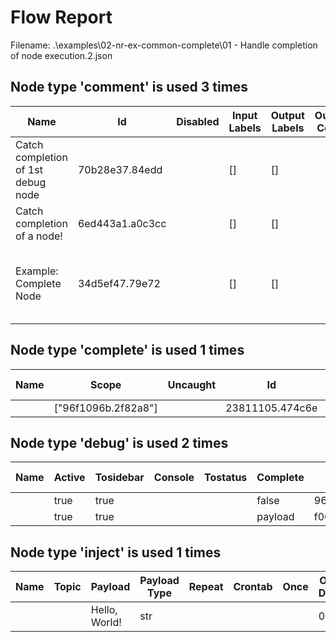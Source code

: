 # Flow Report
Filename: .\examples\02-nr-ex-common-complete\01 - Handle completion of node execution.2.json

## Node type 'comment' is used 3 times
Name | Id | Disabled | Input Labels | Output Labels | Output Count | Info | Inbound Wires | Outbound Wires
-----|-----|-----|-----|-----|-----|-----|-----|-----
Catch completion of 1st debug node | 70b28e37.84edd | &nbsp; |         [] |         [] | &nbsp; | Added info |            |           
Catch completion of a node! | 6ed443a1.a0c3cc | &nbsp; |         [] |         [] | &nbsp; | &nbsp; |            |           
Example: Complete Node | 34d5ef47.79e72 | &nbsp; |         [] |         [] | &nbsp; | Complete node can ca..(Cropped. Length 89) |            |           


## Node type 'complete' is used 1 times
Name | Scope | Uncaught | Id | Disabled | Input Labels | Output Labels | Output Count | Info | Inbound Wires | Outbound Wires
-----|-----|-----|-----|-----|-----|-----|-----|-----|-----|-----
&nbsp; | ["96f1096b.2f82a8"] | &nbsp; | 23811105.474c6e | &nbsp; |         [] |         [] |          1 | &nbsp; |            |           


## Node type 'debug' is used 2 times
Name | Active | Tosidebar | Console | Tostatus | Complete | Id | Disabled | Input Labels | Output Labels | Output Count | Info | Inbound Wires | Outbound Wires
-----|-----|-----|-----|-----|-----|-----|-----|-----|-----|-----|-----|-----|-----
&nbsp; |       true |       true | &nbsp; | &nbsp; |      false | 96f1096b.2f82a8 | &nbsp; |         [] |         [] | &nbsp; | &nbsp; |            |           
&nbsp; |       true |       true | &nbsp; | &nbsp; |    payload | f06a3fc9.6bab7 | &nbsp; |         [] |         [] | &nbsp; | &nbsp; |            |           


## Node type 'inject' is used 1 times
Name | Topic | Payload | Payload Type | Repeat | Crontab | Once | Once Delay | Id | Disabled | Input Labels | Output Labels | Output Count | Info | Inbound Wires | Outbound Wires
-----|-----|-----|-----|-----|-----|-----|-----|-----|-----|-----|-----|-----|-----|-----|-----
&nbsp; | &nbsp; | Hello, World! |        str | &nbsp; | &nbsp; | &nbsp; |        0.1 | 9df3290f.c6d2e8 | &nbsp; |         [] |         [] |          1 | &nbsp; |            |           

